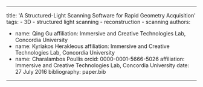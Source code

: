 ---
  title: 'A Structured-Light Scanning Software for Rapid Geometry Acquisition'
  tags:
    - 3D
    - structured light scanning
    - reconstruction
    - scanning
  authors:
   - name: Qing Gu
     affiliation: Immersive and Creative Technologies Lab, Concordia University
   - name: Kyriakos Herakleous
     affiliation: Immersive and Creative Technologies Lab, Concordia University
   - name: Charalambos Poullis
     orcid: 0000-0001-5666-5026
     affiliation: Immersive and Creative Technologies Lab, Concordia University
  date: 27 July 2016
  bibliography: paper.bib
  ---
